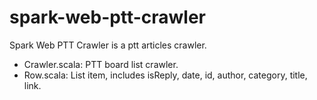 # spark-web-ptt-crawler

Spark Web PTT Crawler is a ptt articles crawler.

* Crawler.scala: PTT board list crawler.
* Row.scala: List item, includes isReply, date, id, author, category, title, link.
